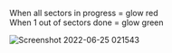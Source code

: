 When all sectors in progress = glow red  
When 1 out of sectors done = glow green

![Screenshot 2022-06-25 021543](https://user-images.githubusercontent.com/64557021/175761064-2bfd2f01-1f31-49bc-9419-94f870746c38.png)
